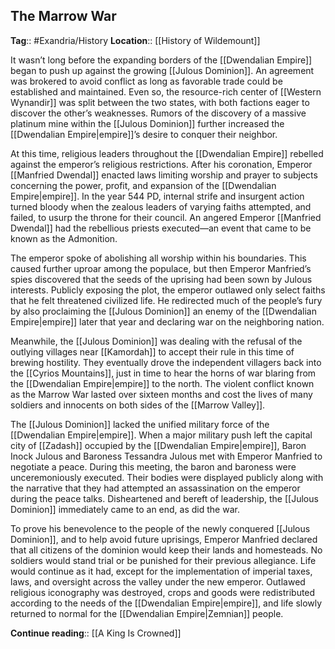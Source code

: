 ## The Marrow War
**Tag**:: #Exandria/History
**Location**:: [[History of Wildemount]]

It wasn’t long before the expanding borders of the [[Dwendalian Empire]] began to push up against the growing [[Julous Dominion]]. An agreement was brokered to avoid conflict as long as favorable trade could be established and maintained. Even so, the resource-rich center of [[Western Wynandir]] was split between the two states, with both factions eager to discover the other’s weaknesses. Rumors of the discovery of a massive platinum mine within the [[Julous Dominion]] further increased the [[Dwendalian Empire|empire]]’s desire to conquer their neighbor.

At this time, religious leaders throughout the [[Dwendalian Empire]] rebelled against the emperor’s religious restrictions. After his coronation, Emperor [[Manfried Dwendal]] enacted laws limiting worship and prayer to subjects concerning the power, profit, and expansion of the [[Dwendalian Empire|empire]]. In the year 544 PD, internal strife and insurgent action turned bloody when the zealous leaders of varying faiths attempted, and failed, to usurp the throne for their council. An angered Emperor [[Manfried Dwendal]] had the rebellious priests executed—an event that came to be known as the Admonition.

The emperor spoke of abolishing all worship within his boundaries. This caused further uproar among the populace, but then Emperor Manfried’s spies discovered that the seeds of the uprising had been sown by Julous interests. Publicly exposing the plot, the emperor outlawed only select faiths that he felt threatened civilized life. He redirected much of the people’s fury by also proclaiming the [[Julous Dominion]] an enemy of the [[Dwendalian Empire|empire]] later that year and declaring war on the neighboring nation.

Meanwhile, the [[Julous Dominion]] was dealing with the refusal of the outlying villages near [[Kamordah]] to accept their rule in this time of brewing hostility. They eventually drove the independent villagers back into the [[Cyrios Mountains]], just in time to hear the horns of war blaring from the [[Dwendalian Empire|empire]] to the north. The violent conflict known as the Marrow War lasted over sixteen months and cost the lives of many soldiers and innocents on both sides of the [[Marrow Valley]].

The [[Julous Dominion]] lacked the unified military force of the [[Dwendalian Empire|empire]]. When a major military push left the capital city of [[Zadash]] occupied by the [[Dwendalian Empire|empire]], Baron Inock Julous and Baroness Tessandra Julous met with Emperor Manfried to negotiate a peace. During this meeting, the baron and baroness were unceremoniously executed. Their bodies were displayed publicly along with the narrative that they had attempted an assassination on the emperor during the peace talks. Disheartened and bereft of leadership, the [[Julous Dominion]] immediately came to an end, as did the war.

To prove his benevolence to the people of the newly conquered [[Julous Dominion]], and to help avoid future uprisings, Emperor Manfried declared that all citizens of the dominion would keep their lands and homesteads. No soldiers would stand trial or be punished for their previous allegiance. Life would continue as it had, except for the implementation of imperial taxes, laws, and oversight across the valley under the new emperor. Outlawed religious iconography was destroyed, crops and goods were redistributed according to the needs of the [[Dwendalian Empire|empire]], and life slowly returned to normal for the [[Dwendalian Empire|Zemnian]] people.

**Continue reading**:: [[A King Is Crowned]]